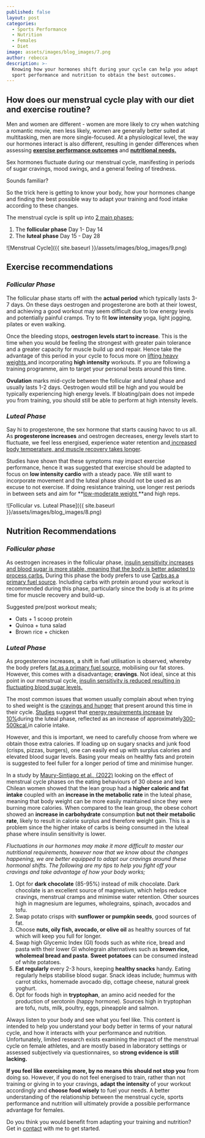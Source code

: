 ```yaml
---
published: false
layout: post
categories:
  - Sports Performance
  - Nutrition
  - Females
  - Diet
image: assets/images/blog_images/7.png
author: rebecca
description: >-
  Knowing how your hormones shift during your cycle can help you adapt your
  sport performance and nutrition to obtain the best outcomes.
---
```

## How does our menstrual cycle play with our diet and exercise routine? 

Men and women are different - women are more likely to cry when watching a romantic movie, men less likely, women are generally better suited at multitasking,  men are more single-focused. At a physiological level, the way our hormones interact is also different, resulting  in gender differences when assessing **[exercise performance outcomes](https://www.mdpi.com/1660-4601/19/9/4946/htm)** and **[nutritional needs. ](https://jissn.biomedcentral.com/articles/10.1186/s12970-021-00422-8)**

Sex hormones fluctuate during our menstrual cycle, manifesting in periods of sugar cravings, mood swings, and a general feeling of tiredness.

Sounds familiar? 

So the trick here is getting to know your body, how your hormones change and finding the best possible way to adapt your training and food intake according to these changes. 

The menstrual cycle is split up into [2 main phases](https://www.ncbi.nlm.nih.gov/books/NBK279054/); 

1. The **follicular phase** Day 1- Day 14
2. The **luteal phase**  Day 15 - Day 28 

![Menstrual Cycle]({{ site.baseurl }}/assets/images/blog_images/9.png)

## Exercise recommendations

### _Follicular Phase_

The follicular phase starts off with the **actual period** which typically lasts 3-7 days. On these days oestrogen and progesterone are both at their lowest, and achieving a good workout may seem difficult due to low energy levels and potentially painful cramps. Try to fit **low intensity** yoga, light jogging, pilates or even walking. 

Once the bleeding stops, **oestrogen levels start to increase**. This is the time when you would be feeling the strongest with greater pain tolerance and a greater capacity for muscle build up and repair. Hence take the advantage of this period in your cycle to focus more on [lifting heavy weights ](https://www.ncbi.nlm.nih.gov/pmc/articles/PMC4236309/)and incorporating **high intensity** workouts. If you are following a training programme, aim to target your personal bests around this time. 

**Ovulation** marks mid-cycle between the follicular and luteal phase and usually lasts 1-2 days. Oestrogen would still be high and you would be typically experiencing high energy levels. If bloating/pain does not impede you from training, you should still be able to perform at high intensity levels. 

### _Luteal Phase_

Say hi to progesterone, the sex hormone that starts causing havoc to us all. As **progesterone increases** and oestrogen decreases, energy levels start to fluctuate, we feel less energised, experience water retention and[ increased body temperature, and muscle recovery takes longer](https://jissn.biomedcentral.com/articles/10.1186/s12970-021-00422-8). 

Studies have shown that these symptoms may impact exercise performance, hence it was suggested that exercise should be adapted to focus on **low intensity cardio** with a steady pace. We still want to incorporate movement and the luteal phase should not be used as an excuse to not exercise. If doing resistance training, use longer rest periods in between sets and aim for **[low-moderate weight ](https://www.ncbi.nlm.nih.gov/pmc/articles/PMC5376807/)**and high reps. 

![Follicular vs. Luteal Phase]({{ site.baseurl }}/assets/images/blog_images/8.png)

## Nutrition Recommendations

### _Follicular phase_

As oestrogen increases in the follicular phase, [insulin sensitivity increases and blood sugar is more stable, meaning that the body is better adapted to process carbs.](https://jissn.biomedcentral.com/articles/10.1186/s12970-021-00422-8) During this phase the body prefers to use [Carbs as a primary fuel source](https://www.mdpi.com/978584). Including carbs with protein around your workout is recommended during this phase, particularly since the body is at its prime time for muscle recovery and build-up. 

Suggested pre/post workout meals; 

- Oats + 1 scoop protein 
- Quinoa + tuna salad
- Brown rice + chicken

### _Luteal Phase_

As progesterone increases, a shift in fuel utilisation is observed, whereby the body prefers [fat as a primary fuel source](https://www.mdpi.com/978584), mobilising our fat stores. However, this comes with a disadvantage; **cravings**. Not ideal, since at this point in our menstrual cycle, [insulin sensitivity is reduced resulting in fluctuating blood sugar levels.](https://jissn.biomedcentral.com/articles/10.1186/s12970-021-00422-8)

The most common issues that women usually complain about when trying to shed weight is the [cravings and hunger](https://www.sciencedirect.com/science/article/abs/pii/S0306453020301323) that present around this time in their cycle. [Studies](https://journals.plos.org/plosone/article?id=10.1371/journal.pone.0236025) suggest that [energy requirements increase](https://pubmed.ncbi.nlm.nih.gov/31981319/) [by 10%](https://www.cambridge.org/core/journals/proceedings-of-the-nutrition-society/article/resting-metabolic-rate-and-the-menstrual-cycle/FA5305059409B786DB3C4AE19183ECFB)during the luteal phase, reflected as an increase of approximately[300-500kcal.](https://www.sciencedirect.com/science/article/abs/pii/S0003426616300919?via%3Dihub)in calorie intake.

However, and this is important, we need to carefully choose from where we obtain those extra calories. If loading up on sugary snacks and junk food (crisps, pizzas, burgers), one can easily end up with surplus calories and elevated blood sugar levels. Basing your meals on healthy fats and protein is suggested to feel fuller for a longer period of time and minimise hunger. 

In a study by [ Maury-Sintjago et al., (2022)](https://www.mdpi.com/2072-6643/14/10/1997/htm) looking on the effect of menstrual cycle phases on the eating behaviours of 30 obese and lean Chilean women showed that the lean group had a **higher caloric and fat intake** coupled with an **increase in the metabolic rate** in the luteal phase, meaning that body weight can be more easily maintained since they were burning more calories. When compared to the lean group, the obese cohort showed an **increase in carbohydrate** consumption **but not their metabolic rate**, likely to result in calorie surplus and therefore weight gain. This is a problem since the higher intake of carbs is being consumed in the luteal phase where insulin sensitivity is lower.  

_Fluctuations in our hormones may make it more difficult to master our nutritional requirements, however now that we know about the changes happening, we are better equipped to adapt our cravings around these hormonal shifts. The following are my tips to help you fight off your cravings and take advantage of how your body works;_

1. Opt for **dark chocolate** (85-95%) instead of milk chocolate. Dark chocolate is an excellent source of magnesium, which helps reduce cravings, menstrual cramps and minimise water retention. Other sources high in magnesium are legumes, wholegrains, spinach, avocados and tofu. 
2. Swap potato crisps with **sunflower or pumpkin seeds**, good sources of fat.
3. Choose **nuts, oily fish, avocado, or olive oil** as healthy sources of fat which will keep you full for longer. 
4. Swap high Glycemic Index (GI) foods such as white rice, bread and pasta with their lower GI wholegrain alternatives such as **brown rice, wholemeal bread and pasta**. **Sweet potatoes** can be consumed instead of white potatoes.
5. **Eat regularly** every 2-3 hours, keeping **healthy snacks** handy. Eating regularly helps stabilise blood sugar. Snack ideas include; hummus with carrot sticks, homemade avocado dip, cottage cheese, natural greek yoghurt. 
6. Opt for foods high in **tryptophan**, an amino acid needed for the production of serotonin (happy hormone). Sources high in tryptophan are tofu, nuts, milk, poultry, eggs, pineapple and salmon. 

Always listen to your body and see what you feel like. This content is intended to help you understand your body better in terms of your natural cycle, and how it interacts with your performance and nutrition. Unfortunately, limited research exists examining the impact of the menstrual cycle on female athletes, and are mostly based in laboratory settings or assessed subjectively via questionnaires, so **strong evidence is still lacking.**

**If you feel like exercising more, by no means this should not stop you** from doing so. However, if you do not feel energised to train, rather than not training or giving in to your cravings, **adapt the intensity** of your workout accordingly and **choose food wisely** to fuel your needs. A better understanding of the relationship between the menstrual cycle, sports performance and nutrition will ultimately provide a possible performance advantage for females.

Do you think you would benefit from adapting your training and nutrition?
Get in [contact](/contact) with me to get started.
